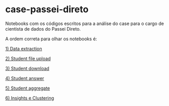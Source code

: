 # case-passei-direto
Notebooks com os códigos escritos para a análise do case para o cargo de cientista de dados do Passei Direto.

A ordem correta para olhar os notebooks é:

[1) Data extraction](https://github.com/thamysabrahao/case-passei-direto/blob/master/Data%20extraction.ipynb)

[2) Student file upload](https://github.com/thamysabrahao/case-passei-direto/blob/master/Student_file_upload.ipynb)

[3) Student download](https://github.com/thamysabrahao/case-passei-direto/blob/master/Student_download.ipynb)

[4) Student answer](https://github.com/thamysabrahao/case-passei-direto/blob/master/Student_answer.ipynb)

[5) Student aggregate](https://github.com/thamysabrahao/case-passei-direto/blob/master/Student_aggregate.ipynb)

[6) Insights e Clustering](https://github.com/thamysabrahao/case-passei-direto/blob/master/Insights%20e%20Clustering.ipynb)
